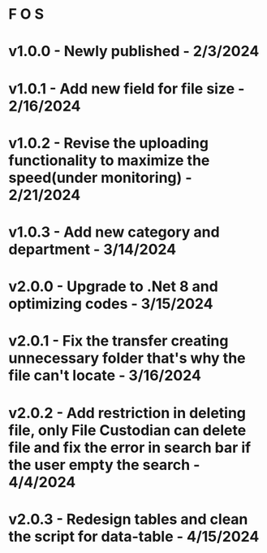 # F O S
# v1.0.0 - Newly published - 2/3/2024
# v1.0.1 - Add new field for file size - 2/16/2024
# v1.0.2 - Revise the uploading functionality to maximize the speed(under monitoring) - 2/21/2024
# v1.0.3 - Add new category and department - 3/14/2024
# v2.0.0 - Upgrade to .Net 8 and optimizing codes - 3/15/2024
# v2.0.1 - Fix the transfer creating unnecessary folder that's why the file can't locate - 3/16/2024
# v2.0.2 - Add restriction in deleting file, only File Custodian can delete file and fix the error in search bar if the user empty the search - 4/4/2024
# v2.0.3 - Redesign tables and clean the script for data-table - 4/15/2024
